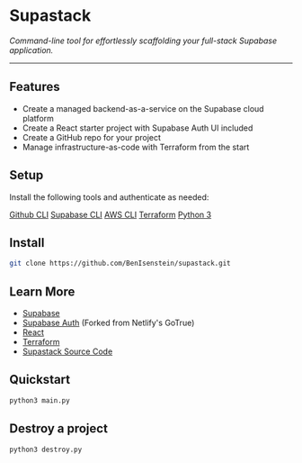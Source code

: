# Supastack

*Command-line tool for effortlessly scaffolding your full-stack Supabase application.*

---

## Features

- Create a managed backend-as-a-service on the Supabase cloud platform
- Create a React starter project with Supabase Auth UI included
- Create a GitHub repo for your project
- Manage infrastructure-as-code with Terraform from the start

## Setup
Install the following tools and authenticate as needed:

[Github CLI](https://cli.github.com/)
[Supabase CLI](https://supabase.com/docs/guides/cli/getting-started)
[AWS CLI](https://docs.aws.amazon.com/cli/latest/userguide/getting-started-install.html)
[Terraform](https://developer.hashicorp.com/terraform/install)
[Python 3](https://www.python.org/downloads/)

## Install

```sh
git clone https://github.com/BenIsenstein/supastack.git
```

## Learn More

- [Supabase](https://supabase.com/)
- [Supabase Auth](https://supabase.com/auth) (Forked from Netlify's GoTrue)
- [React](https://react.dev/)
- [Terraform](https://www.terraform.io/)
- [Supastack Source Code](https://github.com/BenIsenstein/supastack)

## Quickstart

```sh
python3 main.py
```

## Destroy a project

```sh
python3 destroy.py
```